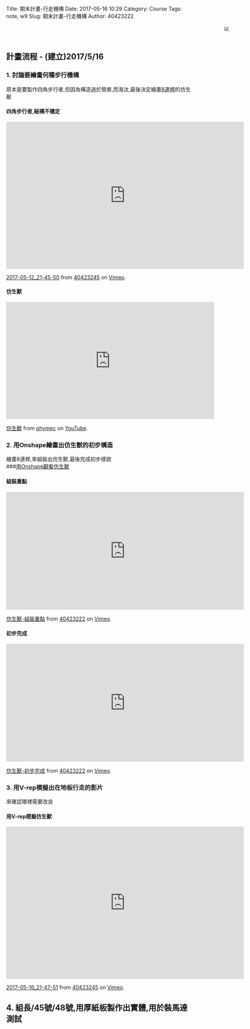 Title: 期末計畫-行走機構
Date: 2017-05-16 10:29
Category: Course
Tags: note, w9
Slug: 期末計畫-行走機構
Author: 40423222

<marquee direction="left" height="40" width="600" scrollamount="10" behavior="slide">以下為協同產品設計實習的期末計畫</marquee>

<!-- PELICAN_END_SUMMARY -->

## 計畫流程 - (建立)2017/5/16
### 1. 討論要繪畫何種步行機構<br/>
原本是要製作四角步行者,但因為構造過於簡單,而淘汰,最後決定繪畫<a href="https://40423245.github.io/2017springcd_hw/blog/2017spring-cd-W7.html">8連桿</a>的仿生獸<br/>


#### 四角步行者,結構不穩定<br/>
<iframe src="https://player.vimeo.com/video/217175485" width="640" height="396" frameborder="0" webkitallowfullscreen mozallowfullscreen allowfullscreen></iframe>
<p><a href="https://vimeo.com/217175485">2017-05-12_21-45-50</a> from <a href="https://vimeo.com/user47996237">40423245</a> on <a href="https://vimeo.com">Vimeo</a>.</p>


#### 仿生獸<br/>
<iframe width="560" height="315" src="https://www.youtube.com/embed/kKSDgIhc8GI" frameborder="0" allowfullscreen></iframe>
<p><a href="https://www.youtube.com/watch?v=kKSDgIhc8GI&t=98s">仿生獸</a> from <a href="https://www.youtube.com/channel/UCSO_wccIgWaT7Zha99EZpEg">phymec</a> on <a href="https://www.youtube.com/">YouTube</a>.</p>


### 2. 用Onshape繪畫出仿生獸的初步構造<br/>
繪畫8連桿,來組裝出仿生獸,最後完成初步樣貌<br/>
###<a href="https://cad.onshape.com/documents/184f668225ac75f1792c95e7/w/72571acf6c6349b01cf46275/e/39e5596f4ae461926867d342">用Onshape觀看仿生獸</a><br/>

#### 組裝重點
<iframe src="https://player.vimeo.com/video/217646316" width="640" height="317" frameborder="0" webkitallowfullscreen mozallowfullscreen allowfullscreen></iframe>
<p><a href="https://vimeo.com/217646316">仿生獸-組裝重點</a> from <a href="https://vimeo.com/user57795652">40423222</a> on <a href="https://vimeo.com">Vimeo</a>.</p>

#### 初步完成
<iframe src="https://player.vimeo.com/video/217646271" width="640" height="317" frameborder="0" webkitallowfullscreen mozallowfullscreen allowfullscreen></iframe>
<p><a href="https://vimeo.com/217646271">仿生獸-初步完成</a> from <a href="https://vimeo.com/user57795652">40423222</a> on <a href="https://vimeo.com">Vimeo</a>.</p>


### 3. 用V-rep模擬出在地板行走的影片<br/>
來確認哪裡需要改良<br/>


#### 用V-rep模擬仿生獸
<iframe src="https://player.vimeo.com/video/217669689" width="640" height="410" frameborder="0" webkitallowfullscreen mozallowfullscreen allowfullscreen></iframe> <p><a href="https://vimeo.com/217669689">2017-05-16_21-47-51</a> from <a href="https://vimeo.com/user47996237">40423245</a> on <a href="https://vimeo.com">Vimeo</a>.</p>


## 4. 組長/45號/48號,用厚紙板製作出實體,用於裝馬達測試



